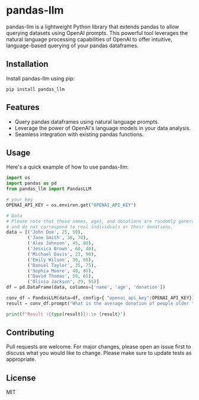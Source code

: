 # pandas-llm

pandas-llm is a lightweight Python library that extends pandas to allow querying datasets using OpenAI prompts. This powerful tool leverages the natural language processing capabilities of OpenAI to offer intuitive, language-based querying of your pandas dataframes.

## Installation

Install pandas-llm using pip:

```shell
pip install pandas_llm
```

## Features
- Query pandas dataframes using natural language prompts.
- Leverage the power of OpenAI's language models in your data analysis.
- Seamless integration with existing pandas functions.

## Usage
Here's a quick example of how to use pandas-llm:

```python
import os
import pandas as pd
from pandas_llm import PandasLLM

# your key
OPENAI_API_KEY = os.environ.get("OPENAI_API_KEY")

# Data
# Please note that these names, ages, and donations are randomly generated 
# and do not correspond to real individuals or their donations.
data = [('John Doe', 25, 50), 
        ('Jane Smith', 38, 70),
        ('Alex Johnson', 45, 80),
        ('Jessica Brown', 60, 40),
        ('Michael Davis', 22, 90),
        ('Emily Wilson', 30, 60),
        ('Daniel Taylor', 35, 75),
        ('Sophia Moore', 40, 85),
        ('David Thomas', 50, 65),
        ('Olivia Jackson', 29, 55)]
df = pd.DataFrame(data, columns=['name', 'age', 'donation'])

conv_df = PandasLLM(data=df, config={ "openai_api_key":OPENAI_API_KEY})
result = conv_df.prompt("What is the average donation of people older than 30 who donated more than $50?")

print(f"Result ({type(result)}):\n {result}")
```

## Contributing
Pull requests are welcome. For major changes, please open an issue first to discuss what you would like to change. Please make sure to update tests as appropriate.

## License
MIT